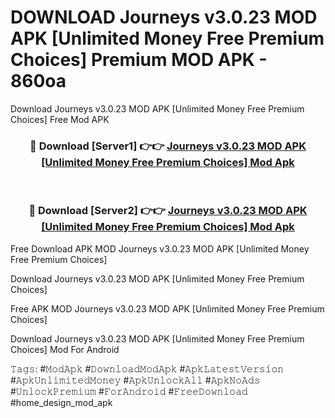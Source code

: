 # DOWNLOAD Journeys v3.0.23 MOD APK [Unlimited Money Free Premium Choices] Premium MOD APK - 860oa
Download Journeys v3.0.23 MOD APK [Unlimited Money Free Premium Choices] Free Mod APK

<div align="center">
<h3>🔴 Download [Server1] 👉👉 <a href="https://apk-comot.site?title=Journeys_v3.0.23_MOD_APK_[Unlimited_Money_Free_Premium_Choices]">Journeys v3.0.23 MOD APK [Unlimited Money Free Premium Choices] Mod Apk</a></h3><br>

<h3>🔴 Download [Server2] 👉👉 <a href="https://apk-comot.site?title=Journeys_v3.0.23_MOD_APK_[Unlimited_Money_Free_Premium_Choices]">Journeys v3.0.23 MOD APK [Unlimited Money Free Premium Choices] Mod Apk</a></h3>
</div>


Free Download APK MOD Journeys v3.0.23 MOD APK [Unlimited Money Free Premium Choices]

Download Journeys v3.0.23 MOD APK [Unlimited Money Free Premium Choices] 

Free APK MOD Journeys v3.0.23 MOD APK [Unlimited Money Free Premium Choices] 

Download Journeys v3.0.23 MOD APK [Unlimited Money Free Premium Choices] Mod For Android

𝚃𝚊𝚐𝚜: #𝙼𝚘𝚍𝙰𝚙𝚔 #𝙳𝚘𝚠𝚗𝚕𝚘𝚊𝚍𝙼𝚘𝚍𝙰𝚙𝚔 #𝙰𝚙𝚔𝙻𝚊𝚝𝚎𝚜𝚝𝚅𝚎𝚛𝚜𝚒𝚘𝚗 #𝙰𝚙𝚔𝚄𝚗𝚕𝚒𝚖𝚒𝚝𝚎𝚍𝙼𝚘𝚗𝚎𝚢 #𝙰𝚙𝚔𝚄𝚗𝚕𝚘𝚌𝚔𝙰𝚕𝚕 #𝙰𝚙𝚔𝙽𝚘𝙰𝚍𝚜 #𝚄𝚗𝚕𝚘𝚌𝚔𝙿𝚛𝚎𝚖𝚒𝚞𝚖 #𝙵𝚘𝚛𝙰𝚗𝚍𝚛𝚘𝚒𝚍 #𝙵𝚛𝚎𝚎𝙳𝚘𝚠𝚗𝚕𝚘𝚊𝚍 #home_design_mod_apk